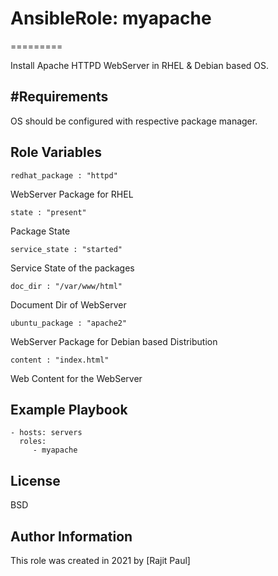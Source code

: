 # AnsibleRole: myapache
=========

Install Apache HTTPD WebServer in RHEL & Debian based OS.

#Requirements
------------

OS should be configured with respective package manager.

Role Variables
--------------

    redhat_package : "httpd"

WebServer Package for RHEL
   
    state : "present"

Package State
  
    service_state : "started"

Service State of the packages

    doc_dir : "/var/www/html"

Document Dir of WebServer

    ubuntu_package : "apache2"

WebServer Package for Debian based Distribution

    content : "index.html"

Web Content for the WebServer

Example Playbook
----------------

    - hosts: servers
      roles:
         - myapache

License
-------

BSD

Author Information
------------------

This role was created in 2021 by [Rajit Paul]
